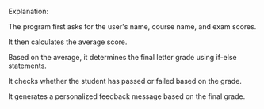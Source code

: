 Explanation:

The program first asks for the user's name, course name, and exam scores.

It then calculates the average score.

Based on the average, it determines the final letter grade using if-else statements.

It checks whether the student has passed or failed based on the grade.

It generates a personalized feedback message based on the final grade.
